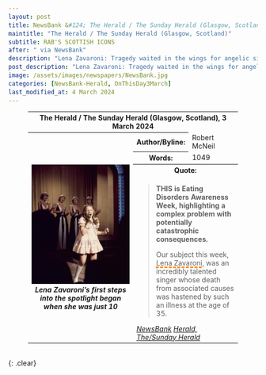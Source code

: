 ```yaml
---
layout: post
title: NewsBank &#124; The Herald / The Sunday Herald (Glasgow, Scotland) &#124; 3 March 2024
maintitle: "The Herald / The Sunday Herald (Glasgow, Scotland)"
subtitle: RAB'S SCOTTISH ICONS
after: " via NewsBank"
description: "Lena Zavaroni: Tragedy waited in the wings for angelic singer."
post_description: "Lena Zavaroni: Tragedy waited in the wings for angelic singer."
image: /assets/images/newspapers/NewsBank.jpg
categories: [NewsBank-Herald, OnThisDay3March]
last_modified_at: 4 March 2024
---
```


<figure class="fig3">
<table>
<tr id="infobox1"><th colspan="3">The Herald / The Sunday Herald (Glasgow, Scotland), 3 March 2024</th></tr>
<tr>
<th rowspan="5" class="top" style="width:50%;">
<a href="/assets/images/newspapers/the-herald/484449446.jpg.article-962.jpg"><img src="/assets/images/newspapers/the-herald/484449446.jpg.article-962.jpg" class="full-width zoom-in" /></a>
<cite>Lena Zavaroni’s first steps into the spotlight began when she was just 10</cite>
</th>
</tr>
<tr><th style="width:25%;">Author/Byline:</th><td>Robert McNeil</td></tr>
<tr><th>Words:</th><td>1049</td></tr>
<tr id="infobox2"><th colspan="2">Quote:</th></tr>
<tr><td colspan="2">
<blockquote>
<p><strong>THIS is Eating Disorders Awareness Week, highlighting a complex problem with potentially catastrophic consequences.</strong></p>
<p>Our subject this week, <span style="text-decoration: underline dashed darkorange 3px;">Lena Zavaroni</span>, was an incredibly talented singer whose death from associated causes was hastened by such an illness at the age of 35.</p>
</blockquote>
<cite><a class="external-link" href="https://infoweb.newsbank.com/apps/news/openurl?ctx_ver=z39.88-2004&rft_id=info%3Asid/infoweb.newsbank.com&svc_dat=UKNB&req_dat=55CA6C602C984FD8A3DCC6AF6BF4AE70&rft_val_format=info%3Aofi/fmt%3Akev%3Amtx%3Actx&rft_dat=document_id%3Anews%252F1979262AA7DF0418">NewsBank</a></cite>
<cite><a class="external-link" href="https://www.heraldscotland.com/business_hq/24159125.lena-zavaroni-tragedy-waited-wings-angelic-singer/">Herald, The/Sunday Herald</a></cite>
</td></tr>
</table>
</figure>

<br />{: .clear}

